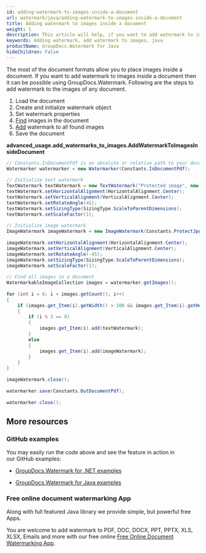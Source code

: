 ```yaml
---
id: adding-watermark-to-images-inside-a-document
url: watermark/java/adding-watermark-to-images-inside-a-document
title: Adding watermark to images inside a document
weight: 1
description: This article will help, if you want to add watermark to images inside a document then it can be possible using GroupDocs.Watermark for Java.
keywords: Adding watermark, add watermark to images, java
productName: GroupDocs.Watermark for Java
hideChildren: False
---
```

The most of the document formats allow you to place images inside a document. If you want to add watermark to images inside a document then it can be possible using GroupDocs.Watermark. Following are the steps to add watermark to the images of any document.

1.  Load the document 
2.  Create and initialize watermark object 
3.  Set watermark properties 
4.  [Find](https://apireference.groupdocs.com/watermark/java/com.groupdocs.watermark/Watermarker#getImages()) images in the document
5.  [Add](https://apireference.groupdocs.com/watermark/java/com.groupdocs.watermark.contents/WatermarkableImage#add(com.groupdocs.watermark.Watermark)) watermark to all found images
6.  Save the document

**advanced\_usage.add\_watermarks\_to\_images.AddWatermarkToImagesInsideDocument**

```java
// Constants.InDocumentPdf is an absolute or relative path to your document. Ex: "C:\\Docs\\document.pdf"
Watermarker watermarker = new Watermarker(Constants.InDocumentPdf);                                      
                                                                                                         
// Initialize text watermark                                                                             
TextWatermark textWatermark = new TextWatermark("Protected image", new Font("Arial", 8));                
textWatermark.setHorizontalAlignment(HorizontalAlignment.Center);                                        
textWatermark.setVerticalAlignment(VerticalAlignment.Center);                                            
textWatermark.setRotateAngle(45);                                                                        
textWatermark.setSizingType(SizingType.ScaleToParentDimensions);                                         
textWatermark.setScaleFactor(1);                                                                         
                                                                                                         
// Initialize image watermark                                                                            
ImageWatermark imageWatermark = new ImageWatermark(Constants.ProtectJpg);                                
                                                                                                         
imageWatermark.setHorizontalAlignment(HorizontalAlignment.Center);                                       
imageWatermark.setVerticalAlignment(VerticalAlignment.Center);                                           
imageWatermark.setRotateAngle(-45);                                                                      
imageWatermark.setSizingType(SizingType.ScaleToParentDimensions);                                        
imageWatermark.setScaleFactor(1);                                                                        
                                                                                                         
// Find all images in a document                                                                         
WatermarkableImageCollection images = watermarker.getImages();                                           
                                                                                                         
for (int i = 0; i < images.getCount(); i++)                                                              
{                                                                                                        
    if (images.get_Item(i).getWidth() > 100 && images.get_Item(i).getHeight() > 100)                     
    {                                                                                                    
        if (i % 2 == 0)                                                                                  
        {                                                                                                
            images.get_Item(i).add(textWatermark);                                                       
        }                                                                                                
        else                                                                                             
        {                                                                                                
            images.get_Item(i).add(imageWatermark);                                                      
        }                                                                                                
    }                                                                                                    
}                                                                                                        
                                                                                                         
imageWatermark.close();                                                                                  
                                                                                                         
watermarker.save(Constants.OutDocumentPdf);                                                              
                                                                                                         
watermarker.close();                                                                                     
```

## More resources

### GitHub examples

You may easily run the code above and see the feature in action in our GitHub examples:

*   [GroupDocs.Watermark for .NET examples](https://github.com/groupdocs-watermark/GroupDocs.Watermark-for-.NET)
    
*   [GroupDocs.Watermark for Java examples](https://github.com/groupdocs-watermark/GroupDocs.Watermark-for-Java)
    

### Free online document watermarking App

Along with full featured Java library we provide simple, but powerful free Apps.

You are welcome to add watermark to PDF, DOC, DOCX, PPT, PPTX, XLS, XLSX, Emails and more with our free online [Free Online Document Watermarking App](https://products.groupdocs.app/watermark).
